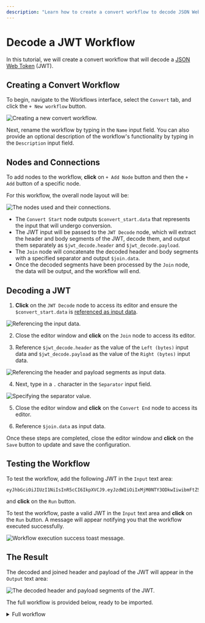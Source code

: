 ```yaml
---
description: "Learn how to create a convert workflow to decode JSON Web Tokens (JWT) and extract header and payload information."
---
```


# Decode a JWT Workflow

In this tutorial, we will create a convert workflow that will decode a [JSON Web Token](https://en.wikipedia.org/wiki/JSON_Web_Token) (JWT).

## Creating a Convert Workflow

To begin, navigate to the Workflows interface, select the `Convert` tab, and click the `+ New workflow` button.

<img alt="Creating a new convert workflow." src="/_images/new_convert_workflow.png" center>

Next, rename the workflow by typing in the `Name` input field. You can also provide an optional description of the workflow's functionality by typing in the `Description` input field.

## Nodes and Connections

To add nodes to the workflow, **click** on `+ Add Node` button and then the `+ Add` button of a specific node.

For this workflow, the overall node layout will be:

<img alt="The nodes used and their connections." src="/_images/decode_jwt_nodes.png" center>

- The `Convert Start` node outputs `$convert_start.data` that represents the input that will undergo conversion.
- The JWT input will be passed to the `JWT Decode` node, which will extract the header and body segments of the JWT, decode them, and output them separately as `$jwt_decode.header` and `$jwt_decode.payload`.
- The `Join` node will concatenate the decoded header and body segments with a specified separator and output `$join.data`.
- Once the decoded segments have been processed by the `Join` node, the data will be output, and the workflow will end.

## Decoding a JWT

1. **Click** on the `JWT Decode` node to access its editor and ensure the `$convert_start.data` is [referenced as input data](/guides/workflows_references.md).

<img alt="Referencing the input data." src="/_images/workflows_convert_reference_data.png" center>

2. Close the editor window and **click** on the `Join` node to access its editor.

3. Reference `$jwt_decode.header` as the value of the `Left (bytes)` input data and `$jwt_decode.payload` as the value of the `Right (bytes)` input data.

<img alt="Referencing the header and payload segments as input data." src="/_images/workflows_join_reference_header_payload.png" center>

4. Next, type in a `.` character in the `Separator` input field.

<img alt="Specifying the separator value." src="/_images/decode_jwt_separator.png" center>

5. Close the editor window and **click** on the `Convert End` node to access its editor.

6. Reference `$join.data` as input data.

Once these steps are completed, close the editor window and **click** on the `Save` button to update and save the configuration.

## Testing the Workflow

To test the workflow, add the following JWT in the `Input` text area:

```text
eyJhbGciOiJIUzI1NiIsInR5cCI6IkpXVCJ9.eyJzdWIiOiIxMjM0NTY3ODkwIiwibmFtZSI6IkpvaG4gRG9lIiwiaWF0IjoxNTE2MjM5MDIyfQ.SflKxwRJSMeKKF2QT4fwpMeJf36POk6yJV_adQssw5c
```

and **click** on the `Run` button.

To test the workflow, paste a valid JWT in the `Input` text area and **click** on the `Run` button.  A message will appear notifying you that the workflow executed successfully.

<img alt="Workflow execution success toast message." src="/_images/workflows_toast_message_success.png" center/>

## The Result

The decoded and joined header and payload of the JWT will appear in the `Output` text area:

<img alt="The decoded header and payload segments of the JWT." src="/_images/decode_jwt_result.png" center/>

The full workflow is provided below, ready to be imported.

<details>
<summary>Full workflow</summary>

``` json
{
  "description": "Decodes the header and payload segments of a JWT.",
  "edition": 2,
  "graph": {
    "edges": [
      {
        "source": {
          "exec_alias": "exec",
          "node_id": 0
        },
        "target": {
          "exec_alias": "exec",
          "node_id": 2
        }
      },
      {
        "source": {
          "exec_alias": "exec",
          "node_id": 2
        },
        "target": {
          "exec_alias": "exec",
          "node_id": 3
        }
      },
      {
        "source": {
          "exec_alias": "exec",
          "node_id": 3
        },
        "target": {
          "exec_alias": "exec",
          "node_id": 1
        }
      }
    ],
    "nodes": [
      {
        "alias": "convert_start",
        "definition_id": "caido/convert-start",
        "display": {
          "x": -90,
          "y": 0
        },
        "id": 0,
        "inputs": [],
        "name": "Convert Start",
        "version": "0.1.0"
      },
      {
        "alias": "convert_end",
        "definition_id": "caido/convert-end",
        "display": {
          "x": 530,
          "y": 0
        },
        "id": 1,
        "inputs": [
          {
            "alias": "data",
            "value": {
              "data": "$join.data",
              "kind": "ref"
            }
          }
        ],
        "name": "Convert End",
        "version": "0.1.0"
      },
      {
        "alias": "jwt_decode",
        "definition_id": "caido/jwt-decode",
        "display": {
          "x": 120,
          "y": 0
        },
        "id": 2,
        "inputs": [
          {
            "alias": "data",
            "value": {
              "data": "$convert_start.data",
              "kind": "ref"
            }
          }
        ],
        "name": "JWT Decode",
        "version": "0.1.0"
      },
      {
        "alias": "join",
        "definition_id": "caido/join-two",
        "display": {
          "x": 330,
          "y": 0
        },
        "id": 3,
        "inputs": [
          {
            "alias": "left",
            "value": {
              "data": "$jwt_decode.header",
              "kind": "ref"
            }
          },
          {
            "alias": "right",
            "value": {
              "data": "$jwt_decode.payload",
              "kind": "ref"
            }
          },
          {
            "alias": "separator",
            "value": {
              "data": ".",
              "kind": "string"
            }
          }
        ],
        "name": "Join",
        "version": "0.1.0"
      }
    ]
  },
  "id": "786191d6-a205-4360-9122-715629645280",
  "kind": "convert",
  "name": "JWT Decode"
}
```

</details>
